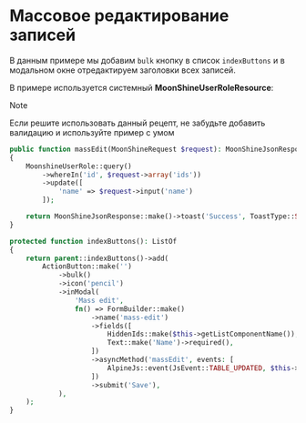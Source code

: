 # Массовое редактирование записей

В данным примере мы добавим `bulk` кнопку в список `indexButtons` и в модальном окне отредактируем заголовки всех записей.

В примере используется системный **MoonShineUserRoleResource**:

> [!NOTE]
> Если решите использовать данный рецепт, не забудьте добавить валидацию и используйте пример с умом

```php
public function massEdit(MoonShineRequest $request): MoonShineJsonResponse
{
    MoonshineUserRole::query()
        ->whereIn('id', $request->array('ids'))
        ->update([
            'name' => $request->input('name')
        ]);

    return MoonShineJsonResponse::make()->toast('Success', ToastType::SUCCESS);
}

protected function indexButtons(): ListOf
{
    return parent::indexButtons()->add(
        ActionButton::make('')
            ->bulk()
            ->icon('pencil')
            ->inModal(
                'Mass edit',
                fn() => FormBuilder::make()
                    ->name('mass-edit')
                    ->fields([
                        HiddenIds::make($this->getListComponentName()),
                        Text::make('Name')->required(),
                    ])
                    ->asyncMethod('massEdit', events: [
                        AlpineJs::event(JsEvent::TABLE_UPDATED, $this->getListComponentName())
                    ])
                    ->submit('Save'),
            ),
    );
}
```
